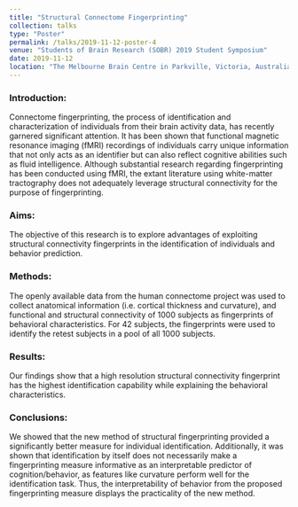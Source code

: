 ```yaml
---
title: "Structural Connectome Fingerprinting"
collection: talks
type: "Poster"
permalink: /talks/2019-11-12-poster-4
venue: "Students of Brain Research (SOBR) 2019 Student Symposium"
date: 2019-11-12
location: "The Melbourne Brain Centre in Parkville, Victoria, Australia"
---
```


### Introduction:

Connectome fingerprinting, the process of identification and characterization of individuals from their brain activity data, has recently garnered significant attention. It has been shown that functional magnetic resonance imaging (fMRI) recordings of individuals carry unique information that not only acts as an identifier but can also reflect cognitive abilities such as fluid intelligence. Although substantial research regarding fingerprinting has been conducted using fMRI, the extant literature using white-matter tractography does not adequately leverage structural connectivity for the purpose of fingerprinting.

### Aims:

The objective of this research is to explore advantages of exploiting structural connectivity fingerprints in the identification of individuals and behavior prediction.

### Methods:

The openly available data from the human connectome project was used to collect anatomical information (i.e. cortical thickness and curvature), and functional and structural connectivity of 1000 subjects as fingerprints of behavioral characteristics. For 42 subjects, the fingerprints were used to identify the retest subjects in a pool of all 1000 subjects.

### Results:

Our findings show that a high resolution structural connectivity fingerprint has the highest identification capability while explaining the behavioral characteristics.

### Conclusions:

We showed that the new method of structural fingerprinting provided a significantly better measure for individual identification. Additionally, it was shown that identification by itself does not necessarily make a fingerprinting measure informative as an interpretable predictor of cognition/behavior, as features like curvature perform well for the identification task. Thus, the interpretability of behavior from the proposed fingerprinting measure displays the practicality of the new method.
